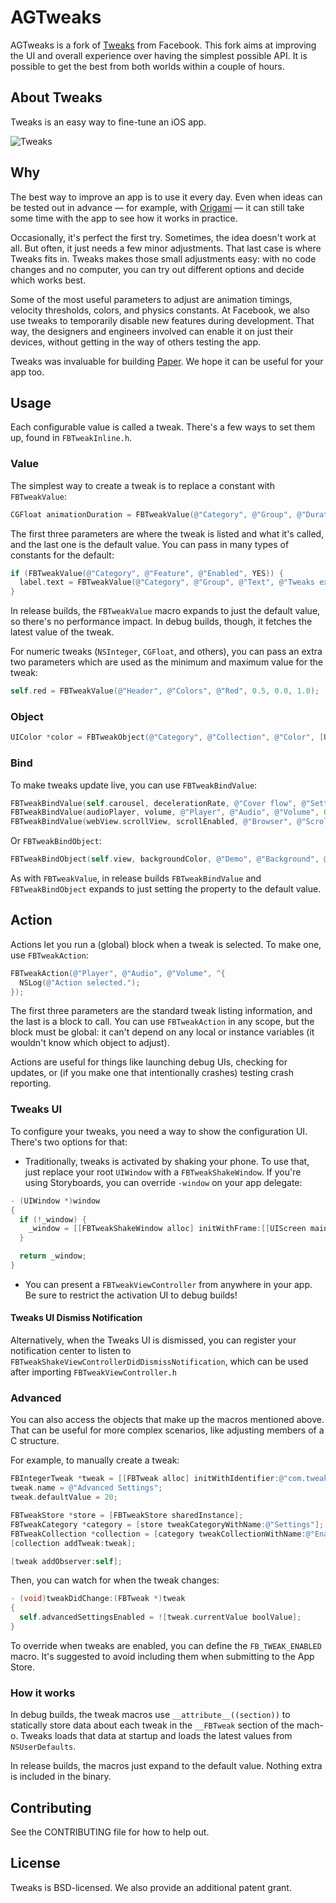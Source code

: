 # AGTweaks 
AGTweaks is a fork of [Tweaks](https://github.com/facebook/Tweaks/) from Facebook. This fork aims at improving the UI and overall experience over having the simplest possible API. It is possible to get the best from both worlds within a couple of hours.

## About Tweaks

Tweaks is an easy way to fine-tune an iOS app.

![Tweaks](https://github.com/facebook/Tweaks/blob/master/Images/Tweaks.gif?raw=true)

## Why
The best way to improve an app is to use it every day. Even when ideas can be tested out in advance — for example, with [Origami](http://origami.facebook.com) — it can still take some time with the app to see how it works in practice.

Occasionally, it's perfect the first try. Sometimes, the idea doesn't work at all. But often, it just needs a few minor adjustments. That last case is where Tweaks fits in. Tweaks makes those small adjustments easy: with no code changes and no computer, you can try out different options and decide which works best.

Some of the most useful parameters to adjust are animation timings, velocity thresholds, colors, and physics constants. At Facebook, we also use tweaks to temporarily disable new features during development. That way, the designers and engineers involved can enable it on just their devices, without getting in the way of others testing the app.

Tweaks was invaluable for building [Paper](http://www.facebook.com/paper). We hope it can be useful for your app too.

## Usage
Each configurable value is called a tweak. There's a few ways to set them up, found in `FBTweakInline.h`.

### Value
The simplest way to create a tweak is to replace a constant with `FBTweakValue`:

```objective-c
CGFloat animationDuration = FBTweakValue(@"Category", @"Group", @"Duration", 0.5);
```

The first three parameters are where the tweak is listed and what it's called, and the last one is the default value. You can pass in many types of constants for the default:

```objective-c
if (FBTweakValue(@"Category", @"Feature", @"Enabled", YES)) {
  label.text = FBTweakValue(@"Category", @"Group", @"Text", @"Tweaks example.");
}
```

In release builds, the `FBTweakValue` macro expands to just the default value, so there's no performance impact. In debug builds, though, it fetches the latest value of the tweak.

For numeric tweaks (`NSInteger`, `CGFloat`, and others), you can pass an extra two parameters which are used as the minimum and maximum value for the tweak:

```objective-c
self.red = FBTweakValue(@"Header", @"Colors", @"Red", 0.5, 0.0, 1.0);
```

### Object

```objective-c
UIColor *color = FBTweakObject(@"Category", @"Collection", @"Color", [UIColor colorWithRed:0.25 green:0.87 blue:1.0 alpha:1.0]);
```

### Bind
To make tweaks update live, you can use `FBTweakBindValue`:

```objective-c
FBTweakBindValue(self.carousel, decelerationRate, @"Cover flow", @"Settings", @"Deceleration rate", 0.93);
FBTweakBindValue(audioPlayer, volume, @"Player", @"Audio", @"Volume", 0.9);
FBTweakBindValue(webView.scrollView, scrollEnabled, @"Browser", @"Scrolling", @"Enabled", YES);
```

Or `FBTweakBindObject`:

```objective-c
FBTweakBindObject(self.view, backgroundColor, @"Demo", @"Background", @"Color", [UIColor colorWithWhite:0.9 alpha:1.0]);
```

As with `FBTweakValue`, in release builds `FBTweakBindValue` and `FBTweakBindObject` expands to just setting the property to the default value.

## Action
Actions let you run a (global) block when a tweak is selected. To make one, use `FBTweakAction`:

```objective-c
FBTweakAction(@"Player", @"Audio", @"Volume", ^{
  NSLog(@"Action selected.");
});
```

The first three parameters are the standard tweak listing information, and the last is a block to call. You can use `FBTweakAction` in any scope, but the block must be global: it can't depend on any local or instance variables (it wouldn't know which object to adjust).

Actions are useful for things like launching debug UIs, checking for updates, or (if you make one that intentionally crashes) testing crash reporting.

### Tweaks UI
To configure your tweaks, you need a way to show the configuration UI. There's two options for that:

 - Traditionally, tweaks is activated by shaking your phone. To use that, just replace your root `UIWindow` with a `FBTweakShakeWindow`. If you're using Storyboards, you can override `-window` on your app delegate:

```objective-c
- (UIWindow *)window
{
  if (!_window) {
    _window = [[FBTweakShakeWindow alloc] initWithFrame:[[UIScreen mainScreen] bounds]];
  }

  return _window;
}
```

 - You can present a `FBTweakViewController` from anywhere in your app. Be sure to restrict the activation UI to debug builds!
 
#### Tweaks UI Dismiss Notification

Alternatively, when the Tweaks UI is dismissed, you can register your notification center to listen to `FBTweakShakeViewControllerDidDismissNotification`, which can be used after importing `FBTweakViewController.h` 

### Advanced
You can also access the objects that make up the macros mentioned above. That can be useful for more complex scenarios, like adjusting members of a C structure.

For example, to manually create a tweak:

```objective-c
FBIntegerTweak *tweak = [[FBTweak alloc] initWithIdentifier:@"com.tweaks.example.advanced"];
tweak.name = @"Advanced Settings";
tweak.defaultValue = 20;

FBTweakStore *store = [FBTweakStore sharedInstance];
FBTweakCategory *category = [store tweakCategoryWithName:@"Settings"];
FBTweakCollection *collection = [category tweakCollectionWithName:@"Enable"];
[collection addTweak:tweak];

[tweak addObserver:self];
```

Then, you can watch for when the tweak changes:

```objective-c
- (void)tweakDidChange:(FBTweak *)tweak
{
  self.advancedSettingsEnabled = ![tweak.currentValue boolValue];
}
```

To override when tweaks are enabled, you can define the `FB_TWEAK_ENABLED` macro. It's suggested to avoid including them when submitting to the App Store.

### How it works
In debug builds, the tweak macros use `__attribute__((section))` to statically store data about each tweak in the `__FBTweak` section of the mach-o. Tweaks loads that data at startup and loads the latest values from `NSUserDefaults`.

In release builds, the macros just expand to the default value. Nothing extra is included in the binary.

## Contributing
See the CONTRIBUTING file for how to help out.

## License
Tweaks is BSD-licensed. We also provide an additional patent grant.

